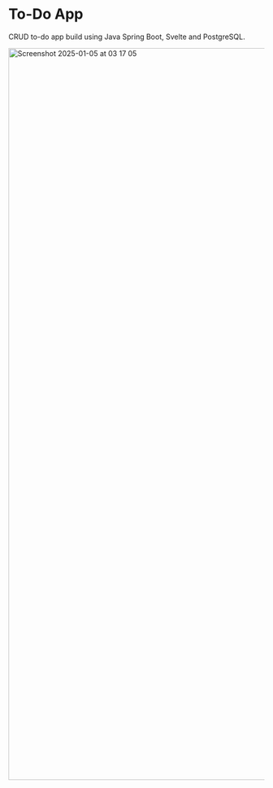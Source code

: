 # To-Do App 

CRUD to-do app build using Java Spring Boot, Svelte and PostgreSQL.

<img width="1440" alt="Screenshot 2025-01-05 at 03 17 05" src="https://github.com/user-attachments/assets/15f56e9b-1bc0-4d29-abe1-c24aa522e457" />
